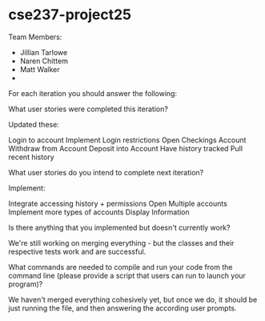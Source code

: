# cse237-project25

Team Members:

* Jillian Tarlowe
* Naren Chittem
* Matt Walker
*

For each iteration you should answer the following:

What user stories were completed this iteration?

Updated these:

Login to account
Implement Login restrictions
Open Checkings Account
Withdraw from Account
Deposit into Account
Have history tracked
Pull recent history


What user stories do you intend to complete next iteration?

Implement:

Integrate accessing history + permissions
Open Multiple accounts 
Implement more types of accounts
Display Information



Is there anything that you implemented but doesn't currently work?

We're still working on merging everything - but the classes and their respective tests work and are successful.

What commands are needed to compile and run your code from the command line (please provide a script that users can run to launch your program)?


We haven't merged everything cohesively yet, but once we do, it should be just running the file, and then answering the according user prompts.

